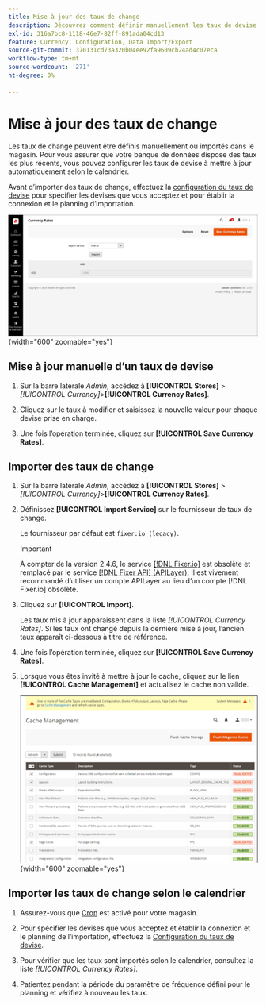 ```yaml
---
title: Mise à jour des taux de change
description: Découvrez comment définir manuellement les taux de devise ou les importer dans votre boutique.
exl-id: 316a7bc8-1118-46e7-82ff-891ada04cd13
feature: Currency, Configuration, Data Import/Export
source-git-commit: 370131cd73a320b04ee92fa9609cb24ad4c07eca
workflow-type: tm+mt
source-wordcount: '271'
ht-degree: 0%

---
```


# Mise à jour des taux de change

Les taux de change peuvent être définis manuellement ou importés dans le magasin. Pour vous assurer que votre banque de données dispose des taux les plus récents, vous pouvez configurer les taux de devise à mettre à jour automatiquement selon le calendrier.

Avant d’importer des taux de change, effectuez la [configuration du taux de devise](currency-configuration.md) pour spécifier les devises que vous acceptez et pour établir la connexion et le planning d’importation.

![Taux de change](./assets/stores-currency-rate-update.png){width="600" zoomable="yes"}

## Mise à jour manuelle d’un taux de devise

1. Sur la barre latérale _Admin_, accédez à **[!UICONTROL Stores]** > _[!UICONTROL Currency]_>**[!UICONTROL Currency Rates]**.

1. Cliquez sur le taux à modifier et saisissez la nouvelle valeur pour chaque devise prise en charge.

1. Une fois l’opération terminée, cliquez sur **[!UICONTROL Save Currency Rates]**.

## Importer des taux de change

1. Sur la barre latérale _Admin_, accédez à **[!UICONTROL Stores]** > _[!UICONTROL Currency]_>**[!UICONTROL Currency Rates]**.

1. Définissez **[!UICONTROL Import Service]** sur le fournisseur de taux de change.

   Le fournisseur par défaut est `fixer.io (legacy)`.

   >[!IMPORTANT]
   >
   >À compter de la version 2.4.6, le service [[!DNL Fixer.io]](https://fixer.io/) est obsolète et remplacé par le service [[!DNL Fixer API] (APILayer)](https://apilayer.com/marketplace/fixer-api). Il est vivement recommandé d’utiliser un compte APILayer au lieu d’un compte [!DNL Fixer.io] obsolète.

1. Cliquez sur **[!UICONTROL Import]**.

   Les taux mis à jour apparaissent dans la liste _[!UICONTROL Currency Rates]_. Si les taux ont changé depuis la dernière mise à jour, l’ancien taux apparaît ci-dessous à titre de référence.

1. Une fois l’opération terminée, cliquez sur **[!UICONTROL Save Currency Rates]**.

1. Lorsque vous êtes invité à mettre à jour le cache, cliquez sur le lien **[!UICONTROL Cache Management]** et actualisez le cache non valide.

   ![ Message système : actualisez le cache non valide](./assets/currency-cache-update.png){width="600" zoomable="yes"}

## Importer les taux de change selon le calendrier

1. Assurez-vous que [Cron](../systems/cron.md) est activé pour votre magasin.

1. Pour spécifier les devises que vous acceptez et établir la connexion et le planning de l’importation, effectuez la [Configuration du taux de devise](currency-configuration.md).

1. Pour vérifier que les taux sont importés selon le calendrier, consultez la liste _[!UICONTROL Currency Rates]_.

1. Patientez pendant la période du paramètre de fréquence défini pour le planning et vérifiez à nouveau les taux.
